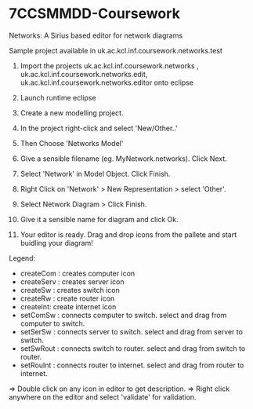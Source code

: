 # 7CCSMMDD-Coursework
Networks: A Sirius based editor for network diagrams

Sample project available in uk.ac.kcl.inf.coursework.networks.test 

1. Import the projects uk.ac.kcl.inf.coursework.networks , uk.ac.kcl.inf.coursework.networks.edit, uk.ac.kcl.inf.coursework.networks.editor onto eclipse

2. Launch runtime eclipse 

3. Create a new modelling project. 

4. In the project right-click and select 'New/Other..'

5. Then Choose 'Networks Model' 

6. Give a sensible filename (eg. MyNetwork.networks). Click Next. 

7. Select 'Network' in Model Object. Click Finish. 

8. Right Click on 'Network' > New Representation > select 'Other'.

9. Select Network Diagram > Click Finish.

10. Give it a sensible name for diagram and click Ok. 

11. Your editor is ready. Drag and drop icons from the pallete and start buidling your diagram!

Legend:
- createCom : creates computer icon
- createServ : creates server icon
- createSw : creates switch icon
- createRw : create router icon
- createInt: create internet icon
- setComSw : connects computer to switch. select and drag from computer to switch. 
- setSerSw : connects server to switch. select and drag from server to switch. 
- setSwRout : connects switch to router. select and drag from switch to router. 
- setRouInt : connects router to internet. select and drag from router to internet. 

=> Double click on any icon in editor to get description. 
=> Right click anywhere on the editor and select 'validate' for validation. 
